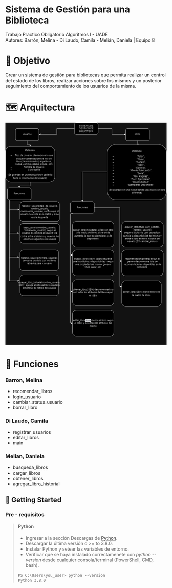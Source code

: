 # Sistema de Gestión para una Biblioteca
Trabajo Practico Obligatorio Algoritmos I - UADE  
Autores: Barrón, Melina -  Di Laudo, Camila - Melián, Daniela | Equipo 8

# 🎯 Objetivo
Crear un sistema de gestión para bibliotecas que permita realizar un control del estado de los libros, realizar acciones sobre los mismos y un posterior seguimiento del comportamiento de los usuarios de la misma. 

# 🗺️ Arquitectura 
![Diagrama de Arquitectura](./Diagrama-TPO.drawio.png)

# 🐍 Funciones

### Barron, Melina
 - recomendar_libros  
 - login_usuario  
 - cambiar_status_usuario
 - borrar_libro
    
### Di Laudo, Camila  
 - registrar_usuarios  
 - editar_libros 
 - main
### Melian, Daniela  
  - busqueda_libros  
 - cargar_libros  
 - obtener_libros
 - agregar_libro_historial  

## 🚀 Getting Started

### Pre - requisitos

> #### Python 
>
> - Ingresar a la sección Descargas de [Python](https://www.python.org/downloads/).
> - Descargar la última versión o >= to 3.8.0.
> - Instalar Python y setear las variables de entorno.
> - Verificar que se haya instalado correctamenete con *python --version* desde cualquier consola/terminal (PowerShell, CMD, bash).
> ```
> PS C:\Users\you_user> python --version
> Python 3.8.0
> ```
